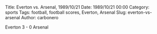 Title: Everton vs. Arsenal, 1989/10/21
Date: 1989/10/21 00:00
Category: sports
Tags: football, football scores, Everton, Arsenal
Slug: everton-vs-arsenal
Author: carbonero


Everton 3 - 0 Arsenal
